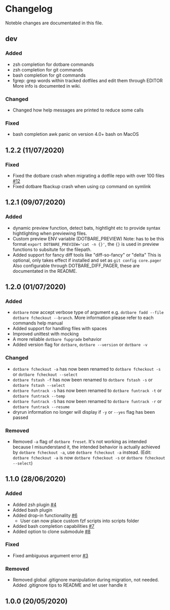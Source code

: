 # Changelog

Noteble changes are documentated in this file.

## dev

### Added

- zsh completion for dotbare commands
- zsh completion for git commands
- bash completion for git commands
- fgrep: grep words within tracked dotfiles and edit them through EDITOR
  More info is documented in wiki.

### Changed

- Changed how help messages are printed to reduce some calls

### Fixed

- bash completion awk panic on version 4.0+ bash on MacOS

## 1.2.2 (11/07/2020)

### Fixed

- Fixed the dotbare crash when migrating a dotfile repo with over 100 files [#12](https://github.com/kazhala/dotbare/issues/12)
- Fixed dotbare fbackup crash when using cp command on symlink

## 1.2.1 (09/07/2020)

### Added

- dynamic preview function, detect bats, hightlight etc to provide syntax hightlighting when previewing files.
- Custom preview ENV variable (DOTBARE_PREVIEW)
  Note: has to be this format `export DOTBARE_PREVIEW='cat -n {}'`, the `{}` is
  used in preview functions to subsitute for the filepath.
- Added support for fancy diff tools like "diff-so-fancy" or "delta"
  This is optional, only takes effect if installed and set as `git config core.pager`
  Also configurable through DOTBARE_DIFF_PAGER, these are documentated in the README.

## 1.2.0 (01/07/2020)

### Added

- `dotbare` now accept verbose type of argument e.g. `dotbare fadd --file` `dotbare fcheckout --branch`.
  More information please refer to each commands help manual
- Added support for handling files with spaces
- Improved unittest with mocking
- A more reliable `dotbare fupgrade` behavior
- Added version flag for `dotbare`, `dotbare --version` or `dotbare -v`

### Changed

- `dotbare fcheckout -a` has now been renamed to `dotbare fcheckout -s` or `dotbare fcheckout --select`
- `dotbare fstash -f` has now been renamed to `dotbare fstash -s` or `dotbare fstash --select`
- `dotbare funtrack -s` has now been renamed to `dotbare funtrack -t` or `dotbare funtrack --temp`
- `dotbare funtrack -S` has now been renamed to `dotbare funtrack -r` or `dotbare funtrack --resume`
- dryrun information no longer will display if `-y` or `--yes` flag has been passed

### Removed

- Removed `-a` flag of `dotbare freset`. It's not working as intended because I misunderstand it, the intended
  behavior is actually achieved by `dotbare fcheckout -a`, use `dotbare fcheckout -a` instead.
  (Edit: `dotbare fcheckout -a` is now `dotbare fcheckout -s` or `dotbare fcheckout --select`)

## 1.1.0 (28/06/2020)

### Added

- Added zsh plugin [#4](https://github.com/kazhala/dotbare/pull/4)
- Added bash plugin
- Added drop-in functionality [#6](https://github.com/kazhala/dotbare/pull/6)
  - User can now place custom fzf scripts into scripts folder
- Added bash completion capabilities [#7](https://github.com/kazhala/dotbare/pull/7)
- Added option to clone submodule [#8](https://github.com/kazhala/dotbare/issues/8)

### Fixed

- Fixed ambiguous argument error [#3](https://github.com/kazhala/dotbare/pull/3)

### Removed

- Removed global .gitignore manipulation during migration, not needed. Added .gitignore tips to README and
  let user handle it

## 1.0.0 (20/05/2020)

